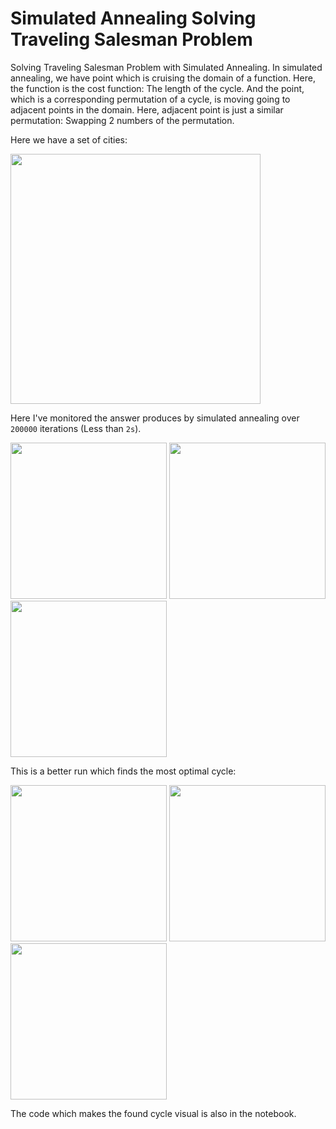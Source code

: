 # Simulated Annealing Solving Traveling Salesman Problem

Solving Traveling Salesman Problem with Simulated Annealing. In simulated annealing, we have point which is cruising the domain of a function. Here, the function is the cost function: The length of the cycle. And the point, which is a corresponding permutation of a cycle, is moving going to adjacent points in the domain. Here, adjacent point is just a similar permutation: Swapping 2 numbers of the permutation.

Here we have a set of cities:

<p float="left">
  <img src="https://user-images.githubusercontent.com/12760574/130592580-c57b4ede-2ee0-429c-9222-3d09ffb8a4a2.png" width="400" />
</p>

Here I've monitored the answer produces by simulated annealing over `200000` iterations (Less than `2s`).
<p float="left">
  <img src="https://user-images.githubusercontent.com/12760574/130593103-1d66a418-b9ad-4709-b884-1a8046946ae1.png" width="250" />
  <img src="https://user-images.githubusercontent.com/12760574/130593179-e4a0e64e-0613-44de-8995-4a618703390a.png" width="250" />
  <img src="https://user-images.githubusercontent.com/12760574/130593185-87177503-1e7c-489e-a56b-153d99f55a6e.png" width="250" />
</p>

This is a better run which finds the most optimal cycle:

<p float="left">
  <img src="https://user-images.githubusercontent.com/12760574/130593772-ade54e50-9c12-44dc-930f-a3f1d2a632cd.png" width="250" />
  <img src="https://user-images.githubusercontent.com/12760574/130593778-39a21202-d921-482f-bbf3-ed2ed79d20e3.png" width="250" />
  <img src="https://user-images.githubusercontent.com/12760574/130593784-f9f99e53-72dc-4bd8-a53a-e55ee6bc41d3.png" width="250" />
</p>

The code which makes the found cycle visual is also in the notebook.
